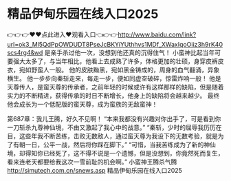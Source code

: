 # 精品伊甸乐园在线入口2025
👉👉👉♥♥点此进入♥观看入口👈👉👉http://www.baidu.com/link?url=ok3_Ml5QdPpOWDUDT8PseJcBKYiYUthhvs1MDf_XWaxIqoOiiz3h9rK40scs4rg4&wd
是亲手杀过他一次，没想到他还真的沉得住气！
    小蛮神比起当年可要强大太多了，与当年相比，他看上去成熟了许多，体格更加的壮硕，身穿皮裤皮衣，宛如野蛮人一般。
    他的皮肤黝黑，宛如黑金铸成的，周身的血气翻涌，异象横生。
    他一步步向秦斩走来，每走一步，便如同虚空破碎，惊雷炸响一般！
    他是天尊传人，是蛮天尊的传承者，之前年轻的时候或许有这样那样的缺陷，但是随着实力的不断精进，获得传承的时日不断增长，他身上的缺陷将会越来越少。
    最终他会成长为一个低配版的蛮天尊，成为蛮族的无敌蛮神！

第687章：我儿王腾，好久不见啊！
    “本来我都没有兴趣对你出手了，可是看到你一刀斩杀九尊神仙境，不由又激起了我心中的战意。”
    “秦斩，少时的屈辱我历历在目，这些年我不断苦练，击败无数敌人，通过蛮天尊为我设下的无数考验，就是为了有朝一日，公平一战，然后将你踩在脚下。”
    “可惜，当我苦练成为了新的神仙境，却得知你已经死了，这不得不说是一个遗憾，但是没想到，你竟然死而复生，看来连老天都要给我这次一雪前耻的机会啊。”
    小蛮神王腾杀气腾
http://simutech.com.cn/snews.asp
精品伊甸乐园在线入口2025
